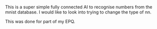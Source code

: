 This is a super simple fully connected AI to recognise numbers from the mnist
database. I would like to look into trying to change the type of nn. 

This was done for part of my EPQ.
